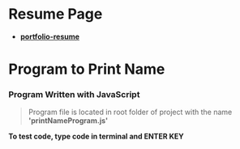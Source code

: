 <!-- @format -->

# Resume Page

- **[portfolio-resume](https://portfolio-resume-devmariam.netlify.app/)**

# Program to Print Name

### Program Written with JavaScript

> Program file is located in root folder of project with the name **'printNameProgram.js'**

**To test code, type code in terminal and ENTER KEY**

```node printNameProgram.js

```
